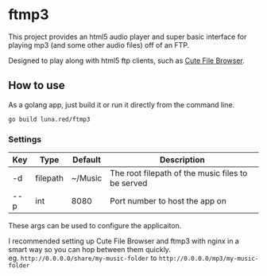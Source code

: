 # ftmp3

This project provides an html5 audio player and super basic interface for playing mp3 (and some other audio files) off of an FTP.

Designed to play along with html5 ftp clients, such as [Cute File Browser](https://github.com/martinaglv/cute-files).

## How to use
As a golang app, just build it or run it directly from the command line.

```
go build luna.red/ftmp3
```

### Settings


| Key | Type | Default | Description |
| --- | --- | --- | --- | 
| -d | filepath | ~/Music | The root filepath of the music files to be served |
| --p  | int      | 8080 | Port number to host the app on |


These args can be used to configure the applicaiton.

I recommended setting up Cute File Browser and ftmp3 with nginx in a smart way so you can hop between them quickly.  
eg. `http://0.0.0.0/share/my-music-folder` to `http://0.0.0.0/mp3/my-music-folder`
